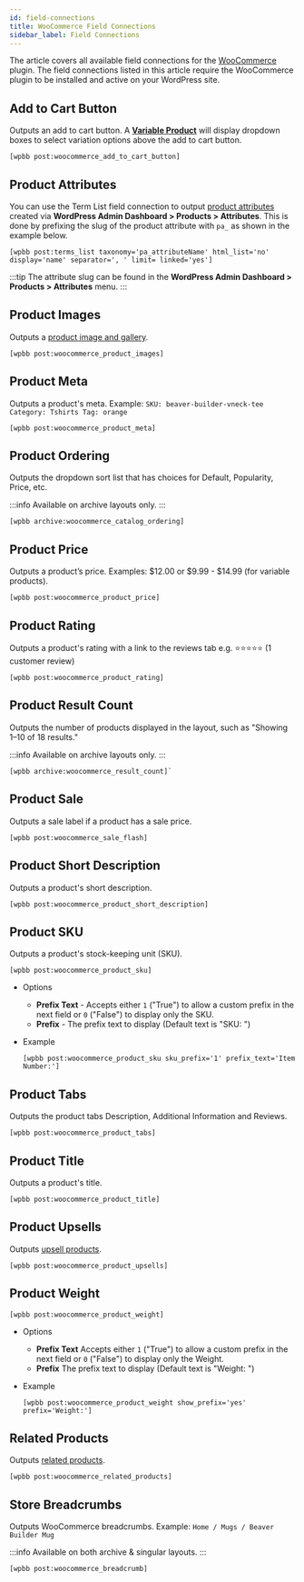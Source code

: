 ```yaml
---
id: field-connections
title: WooCommerce Field Connections
sidebar_label: Field Connections
---
```


The article covers all available field connections for the [WooCommerce](https://wordpress.org/plugins/woocommerce/) plugin. The field connections listed in this article require the WooCommerce plugin to be installed and active on your WordPress site.


## Add to Cart Button

Outputs an add to cart button. A [**Variable Product**](https://docs.woocommerce.com/document/variable-product/) will display dropdown boxes to select variation options above the add to cart button.

```markup
[wpbb post:woocommerce_add_to_cart_button]
```

## Product Attributes

You can use the Term List field connection to output [product attributes](https://woocommerce.com/document/managing-product-taxonomies/#product-attributes) created via **WordPress Admin Dashboard > Products > Attributes**. This is done by prefixing the slug of the product attribute with `pa_` as shown in the example below.

```markup
[wpbb post:terms_list taxonomy='pa_attributeName' html_list='no' display='name' separator=', ' limit= linked='yes']
```

:::tip
The attribute slug can be found in the **WordPress Admin Dashboard > Products > Attributes** menu.
:::

## Product Images

Outputs a [product image and gallery](https://docs.woocommerce.com/document/adding-product-images-and-galleries/).

```markup
[wpbb post:woocommerce_product_images]
```

## Product Meta

Outputs a product's meta. Example: `SKU: beaver-builder-vneck-tee Category: Tshirts Tag: orange`

```markup
[wpbb post:woocommerce_product_meta]
```

## Product Ordering

Outputs the dropdown sort list that has choices for Default, Popularity, Price, etc.

:::info
Available on archive layouts only.
:::

```markup
[wpbb archive:woocommerce_catalog_ordering]
``` 

## Product Price

Outputs a product’s price. Examples: $12.00 or $9.99 - $14.99 (for variable products).

```markup
[wpbb post:woocommerce_product_price]
```

## Product Rating

Outputs a product's rating with a link to the reviews tab e.g. :star::star::star::star::star: (1 customer review)

```markup
[wpbb post:woocommerce_product_rating]
```

## Product Result Count

Outputs the number of products displayed in the layout, such as "Showing 1–10 of 18 results."

:::info
Available on archive layouts only.
:::

```markup
[wpbb archive:woocommerce_result_count]`  
```

## Product Sale

Outputs a sale label if a product has a sale price.

```markup
[wpbb post:woocommerce_sale_flash]
```

## Product Short Description

Outputs a product's short description.

```markup
[wpbb post:woocommerce_product_short_description]
```

## Product SKU

Outputs a product's stock-keeping unit (SKU).

```markup
[wpbb post:woocommerce_product_sku]
```

* Options  

  * **Prefix Text** - Accepts either `1` ("True") to allow a custom prefix in the next field or `0` ("False") to display only the SKU.
  * **Prefix** - The prefix text to display (Default text is "SKU: ")

* Example

  ```markup
  [wpbb post:woocommerce_product_sku sku_prefix='1' prefix_text='Item Number:']
  ```

## Product Tabs

Outputs the product tabs Description, Additional Information and Reviews.

```markup
[wpbb post:woocommerce_product_tabs]
```

## Product Title

Outputs a product's title.

```markup
[wpbb post:woocommerce_product_title]
```

## Product Upsells

Outputs [upsell products](https://docs.woocommerce.com/document/related-products-up-sells-and-cross-sells/#section-1).

```markup
[wpbb post:woocommerce_product_upsells]
```

## Product Weight

```markup
[wpbb post:woocommerce_product_weight]
```

* Options 

  * **Prefix Text** Accepts either `1` ("True") to allow a custom prefix in the next field or `0` ("False") to display only the Weight.
  * **Prefix** The prefix text to display (Default text is "Weight: ")

* Example

  ```markup
  [wpbb post:woocommerce_product_weight show_prefix='yes' prefix='Weight:']
  ```

## Related Products

Outputs [related products](https://docs.woocommerce.com/document/related-products-up-sells-and-cross-sells/#section-3).

```markup
[wpbb post:woocommerce_related_products]
```

## Store Breadcrumbs

Outputs WooCommerce breadcrumbs. Example: `Home / Mugs / Beaver Builder Mug`

:::info
Available on both archive & singular layouts.
:::

```markup
[wpbb post:woocommerce_breadcrumb]
```


